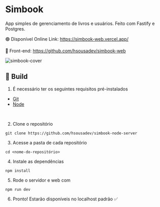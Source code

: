 # Simbook 
App simples de gerenciamento de livros e usuários. Feito com Fastify e Postgres.

🟢 Disponível Online Link: https://simbook-web.vercel.app/

🔗 Front-end: https://github.com/hsousadev/simbook-web

![simbook-cover](https://github.com/user-attachments/assets/aeb45676-75dc-4804-9f7d-db4c7a5366be)


## 🚀 Build

1. É necessário ter os seguintes requisitos pré-instalados
- [Git](https://git-scm.com/)
- [Node](https://nodejs.org/en/)

<br />

2. Clone o repositório

```
git clone https://github.com/hsousadev/simbook-node-server
```

3. Acesse a pasta de cada repositório
```
cd <nome-do-repositório> 
```

4. Instale as dependências
```
npm install
```

5. Rode o servidor e web com
```
npm run dev
```

6. Pronto! Estarão disponíveis no localhost padrão ✅

